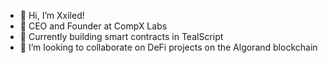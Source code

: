 - 👋 Hi, I’m Xxiled!
- 👀 CEO and Founder at CompX Labs
- 🌱 Currently building smart contracts in TealScript
- 💞️ I’m looking to collaborate on DeFi projects on the Algorand blockchain

<!---
xxiled-plastic-cat/xxiled-plastic-cat is a ✨ special ✨ repository because its `README.md` (this file) appears on your GitHub profile.
You can click the Preview link to take a look at your changes.
--->
